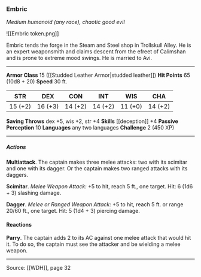 ### Embric
_Medium humanoid (any race), chaotic good evil_

![[Embric token.png]]

Embric tends the forge in the Steam and Steel shop in Trollskull Alley. He is an expert weaponsmith and claims descent from the efreet of Calimshan and is prone to extreme mood swings. He is married to Avi.






---

**Armor Class** 15 ([[Studded Leather Armor|studded leather]])
**Hit Points** 65 (10d8 + 20)
**Speed** 30 ft.

| STR     | DEX     | CON     | INT     | WIS     | CHA     |
|---------|---------|---------|---------|---------|---------|
| 15 (+2) | 16 (+3) | 14 (+2) | 14 (+2) | 11 (+0) | 14 (+2) |

**Saving Throws** dex +5, wis +2, str +4
**Skills** [[deception]] +4
**Passive Perception** 10
**Languages** any two languages
**Challenge** 2 (450 XP)

---

##### Actions
**Multiattack**. The captain makes three melee attacks: two with its scimitar and one with its dagger. Or the captain makes two ranged attacks with its daggers.

**Scimitar**. _Melee Weapon Attack:_ +5 to hit, reach 5 ft., one target. Hit: 6 (1d6 + 3) slashing damage.

**Dagger**. _Melee or Ranged Weapon Attack:_ +5 to hit, reach 5 ft. or range 20/60 ft., one target. Hit: 5 (1d4 + 3) piercing damage.

#### Reactions
**Parry**. The captain adds 2 to its AC against one melee attack that would hit it. To do so, the captain must see the attacker and be wielding a melee weapon.


---

Source: [[WDH]], page 32